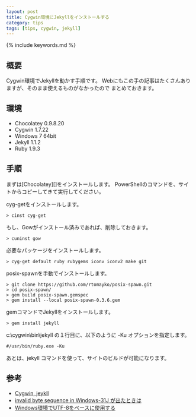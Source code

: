 ```yaml
---
layout: post
title: Cygwin環境にJekyllをインストールする
category: tips
tags: [tips, cygwin, jekyll]
---
```

{% include keywords.md %}

## 概要

Cygwin環境でJekyllを動かす手順です。
Webにもこの手の記事はたくさんありますが、そのまま使えるものがなかったので
まとめておきます。

## 環境

* Chocolatey 0.9.8.20
* Cygwin 1.7.22
* Windows 7 64bit
* Jekyll 1.1.2
* Ruby 1.9.3

## 手順

まずは[Chocolatey][]をインストールします。
PowerShellのコマンドを、サイトからコピーしてきて実行してください。

cyg-getをインストールします。

    > cinst cyg-get

もし、Gowがインストール済みであれば、削除しておきます。

    > cuninst gow

必要なパッケージをインストールします。

    > cyg-get default ruby rubygems iconv iconv2 make git

posix-spawnを手動でインストールします。

    > git clone https://github.com/rtomayko/posix-spawn.git
    > cd posix-spawn/
    > gem build posix-spawn.gemspec
    > gem install --local posix-spawn-0.3.6.gem

gemコマンドでJekyllをインストールします。

    > gem install jekyll

c:\cygwin\bin\jekyll の１行目に、以下のように -Ku オプションを指定します。

    #/usr/bin/ruby.exe -Ku

あとは、jekyll コマンドを使って、サイトのビルドが可能になります。

## 参考

* [Cygwin, jeykll](http://homepage3.nifty.com/k-takata/diary/2012-06.html#06)
* [invalid byte sequence in Windows-31J が出たときは](http://blog.cles.jp/item/5698)
* [Windows環境でUTF-8をベースに使用する](http://www.rubylife.jp/ini/japan/index5.html)
